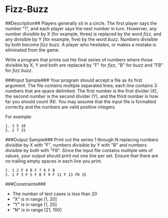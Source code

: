 Fizz-Buzz
======

##Description##
Players generally sit in a circle. The first player says the number "1", and
each player says the next number in turn. Howerver, any number divisible by X
(for example, three) is replaced by the word _fizz_, and any divisible by Y
(for example, five) by the word _buzz_. Numbers divisible by both become
_fizz buzz_. A player who hesitates, or makes a mistake is eliminated from the
game.

Write a program that prints out hte final series of numbers where those
divisible by X, Y and both are replaced by "F" for _fizz_, "B" for _buzz_
and "FB" for _fizz buzz_.

###Input Sample###
Your program should accept a file as its first argument. The file contains
multiple separated lines; each line contains 3 numbers that are space delimited.
The first number is the first divider (X), the second number is the second
divider (Y), and the third number is how far you should count (N). You may
assume that the input file is formatted correctly and the numbers are valid
positive integers.

For example:
```
1. 3 5 10
2. 2 7 15
```

###Output Sample###
Print out the series 1 through N replacing numbers divisible by X with "F",
numbers divisible by Y with "B" and numbers divisible by both with "FB". Since
the input file contains multiple sets of values, your output should print out
one line per set. Ensure that there are no trailing empty spaces in each line
you print.
```
1. 1 2 F 4 B F 7 8 F B
2. 1 F 3 F 5 F B F 9 F 11 F 13 FB 15
```

###Constraints###
- The number of test cases is less than 20
- "X" is in range [1, 20]  
- "Y" is in range [1, 20]  
- "N" is in range [21, 100]

